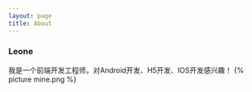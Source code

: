 ```yaml
---
layout: page
title: About
---
```


### Leone

我是一个前端开发工程师，对Android开发、H5开发、IOS开发感兴趣！ 
{% picture mine.png %}
